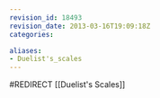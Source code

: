 ```yaml
---
revision_id: 18493
revision_date: 2013-03-16T19:09:18Z
categories:

aliases:
- Duelist's_scales
---
```


#REDIRECT [[Duelist's Scales]]